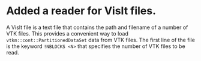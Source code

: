 # Added a reader for VisIt files.

A VisIt file is a text file that contains the path and filename of a number of VTK files. This provides a convenient way to load `vtkm::cont::PartitionedDataSet` data from VTK files. The first line of the file is the keyword `!NBLOCKS <N>` that specifies the number of VTK files to be read.
